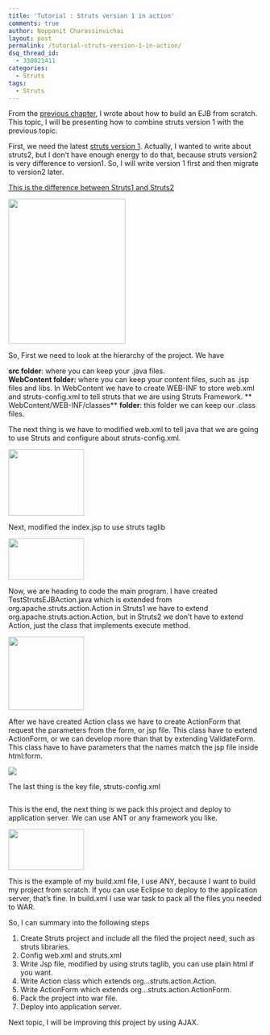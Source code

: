 ```yaml
---
title: 'Tutorial : Struts version 1 in action'
comments: true
author: Noppanit Charassinvichai
layout: post
permalink: /tutorial-struts-version-1-in-action/
dsq_thread_id:
  - 330021411
categories:
  - Struts
tags:
  - Struts
---
```

From the <a href="http://www.noppanit.com/?p=90" target="_blank">previous chapter</a>, I wrote about how to build an EJB from scratch. This topic, I will be presenting how to combine struts version 1 with the previous topic.

First, we need the latest <a href="http://struts.apache.org/download.cgi#struts138" target="_blank">struts version 1</a>. Actually, I wanted to write about struts2, but I don&#8217;t have enough energy to do that, because struts version2 is very difference to version1. So, I will write version 1 first and then migrate to version2 later.

<a href="http://www.roseindia.net/struts/struts1-vs-struts2.shtml" target="_blank">This is the difference between Struts1 and Struts2</a>

<a href="http://www.roseindia.net/struts/struts1-vs-struts2.shtml" target="_blank"><img src="http://i2.photobucket.com/albums/y41/newbie_toy/1-1.gif" alt="" width="232" height="288" /></a>

So, First we need to look at the hierarchy of the project. We have

**src folder**: where you can keep your .java files.  
**WebContent folder:** where you can keep your content files, such as .jsp files and libs. In WebContent we have to create WEB-INF to store web.xml and struts-config.xml to tell struts that we are using Struts Framework. **  
WebContent/WEB-INF/classes** **folder**: this folder we can keep our .class files.

The next thing is we have to modified web.xml to tell java that we are going to use Struts and configure about struts-config.xml.

<a href="http://i2.photobucket.com/albums/y41/newbie_toy/2-1.gif" target="_blank"><img src="http://i2.photobucket.com/albums/y41/newbie_toy/2-1-1.gif" alt="" width="150" height="132" /></a>

Next, modified the index.jsp to use struts taglib

<a href="http://i2.photobucket.com/albums/y41/newbie_toy/3-1.gif" target="_blank"><img src="http://i2.photobucket.com/albums/y41/newbie_toy/3-1-1.gif" alt="" width="150" height="82" /></a>

Now, we are heading to code the main program. I have created TestStrutsEJBAction.java which is extended from org.apache.struts.action.Action in Struts1 we have to extend org.apache.struts.action.Action, but in Struts2 we don&#8217;t have to extend Action, just the class that implements execute method.

<a href="http://i2.photobucket.com/albums/y41/newbie_toy/4-1.gif" target="_blank"><img src="http://i2.photobucket.com/albums/y41/newbie_toy/4-1-1.gif" alt="" width="150" height="146" /></a>

After we have created Action class we have to create ActionForm that request the parameters from the form, or jsp file. This class have to extend ActionForm, or we can develop more than that by extending ValidateForm. This class have to have parameters that the names match the jsp file inside html:form.

![][1]

The last thing is the key file, struts-config.xml

<a href="http://i2.photobucket.com/albums/y41/newbie_toy/6-1.gif" target="_blank"><img src="http://i2.photobucket.com/albums/y41/newbie_toy/6-1-1.gif" alt="" /></a>

This is the end, the next thing is we pack this project and deploy to application server. We can use ANT or any framework you like.

<a href="http://i2.photobucket.com/albums/y41/newbie_toy/7-1.gif" target="_blank"><img src="http://i2.photobucket.com/albums/y41/newbie_toy/71.gif" alt="" width="150" height="81" /></a>

This is the example of my build.xml file, I use ANY, because I want to build my project from scratch. If you can use Eclipse to deploy to the application server, that&#8217;s fine. In build.xml I use war task to pack all the files you needed to WAR.

So, I can summary into the following steps 

1. Create Struts project and include all the filed the project need, such as struts libraries.  
2. Config web.xml and struts.xml  
3. Write Jsp file, modified by using struts taglib, you can use plain html if you want.  
4. Write Action class which extends org&#8230;struts.action.Action.  
5. Write ActionForm which extends org&#8230;struts.action.ActionForm.  
6. Pack the project into war file.  
7. Deploy into application server.

Next topic, I will be improving this project by using AJAX.

 [1]: http://i2.photobucket.com/albums/y41/newbie_toy/5-1.gif
